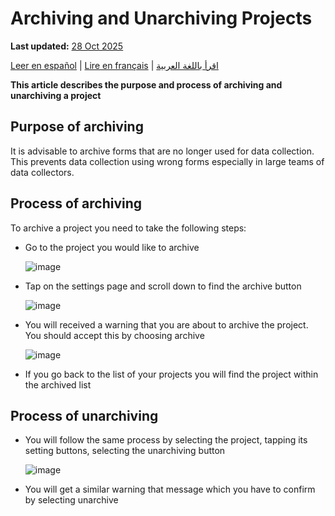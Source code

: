 # Archiving and Unarchiving Projects
**Last updated:** <a href="https://github.com/kobotoolbox/docs/blob/c8c238efa59b04f403f13c150b018e1807c66d5c/source/archiving_projects.md" class="reference">28 Oct 2025</a>

<a href="es/archiving_projects.html">Leer en español</a> | <a href="fr/archiving_projects.html">Lire en français</a> | <a href="ar/archiving_projects.html">اقرأ باللغة العربية</a>

**This article describes the purpose and process of archiving and unarchiving a project**

## Purpose of archiving

It is advisable to archive forms that are no longer used for data collection. This prevents data collection using wrong forms especially in large teams of data collectors.

## Process of archiving

To archive a project you need to take the following steps:

* Go to the project you would like to archive

    ![image](/images/archiving_projects/project.jpg)

* Tap on the settings page and scroll down to find the archive button

    ![image](/images/archiving_projects/archive_button.jpg)

* You will received a warning that you are about to archive the project. You should accept this by choosing archive

    ![image](/images/archiving_projects/archive_popup.jpg)

* If you go back to the list of your projects you will find the project within the archived list

## Process of unarchiving

* You will follow the same process by selecting the project, tapping its setting buttons, selecting the unarchiving button

    ![image](/images/archiving_projects/unarchive_popup.jpg)

* You will get a similar warning that message which you have to confirm by selecting unarchive
